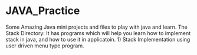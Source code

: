 # JAVA_Practice
Some Amazing Java mini projects and files to play with java and learn.
The Stack Directory:
    It has programs which will help you learn how to implement stack in java, and how to use it in applicatoin.
    1) Stack Implementation using user driven menu type program.
    
